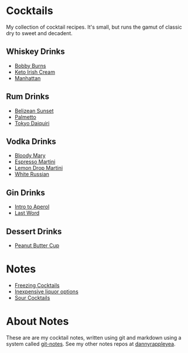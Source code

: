 # Cocktails

My collection of cocktail recipes. It's small, but runs the gamut of classic dry to sweet and decadent.

## Whiskey Drinks
* [Bobby Burns](bobby_burns.md)
* [Keto Irish Cream](keto_irish_cream.md)
* [Manhattan](manhattan.md)

## Rum Drinks
* [Belizean Sunset](belizean_sunset.md)
* [Palmetto](palmetto.md)
* [Tokyo Daiquiri](tokyo_daiquiri.md)

## Vodka Drinks
* [Bloody Mary](bloody_mary.md)
* [Espresso Martini](espresso_martini.md)
* [Lemon Drop Martini](lemon_drop_martini.md)
* [White Russian](white_russian.md)

## Gin Drinks
* [Intro to Aperol](intro_to_aperol.md)
* [Last Word](last_word.md)

## Dessert Drinks
* [Peanut Butter Cup](peanut_butter_cup.md)

# Notes
* [Freezing Cocktails](freezing_cocktails.md)
* [Inexpensive liquor options](inexpensive_liquor_options.md)
* [Sour Cocktails](sour_cocktails.md)

# About Notes
These are are my cocktail notes, written using git and markdown using a system called [git-notes](https://github.com/digitalreplica/git-notes). See my other notes repos at [dannyrappleyea](https://github.com/dannyrappleyea).
